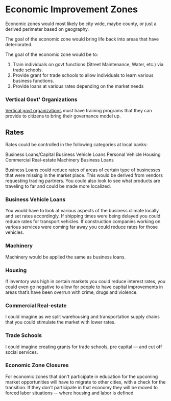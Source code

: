 # Economic Improvement Zones

Economic zones would most likely be city wide, maybe county, or just a derived perimeter based on geography.

The goal of the economic zone would bring life back into areas that have deteriorated.

The goal of the economic zone would be to:

1. Train individuals on govt functions (Street Maintenance, Water, etc.) via trade schools.
2. Provide grant for trade schools to allow individuals to learn various business functions.
3. Provide loans at various rates depending on the market needs

### Vertical Govt' Organizations

[Vertical govt organizations](/vertical-gov/) must have training programs that they can provide to citizens to bring their governance model up.

## Rates

Rates could be controlled in the following categories at local banks:

Business Loans/Capital
Business Vehicle Loans
Personal Vehicle
Housing
Commercial Real-estate
Machinery
Business Loans

Business Loans could reduce rates of areas of certain type of businesses that were missing in the market place. This would be derived from vendors requesting trading partners. You could also look to see what products are traveling to far and could be made more localized.

### Business Vehicle Loans

You would have to look at various aspects of the business climate locally and set rates accordingly. If shipping times were being delayed you could reduce rates for transport vehicles. If construction companies working on various services were coming far away you could reduce rates for those vehicles.

### Machinery

Machinery would be applied the same as business loans.

### Housing

If inventory was high in certain markets you could reduce interest rates, you could even go negative to allow for people to have capital improvements in areas that’s have been overrun with crime, drugs and violence.

### Commercial Real-estate

I could imagine as we split warehousing and transportation supply chains that you could stimulate the market with lower rates.

### Trade Schools

I could imagine creating grants for trade schools, pre capital — and cut off social services.

### Economic Zone Closures

For economic zones that don't participate in education for the upcoming market opportunities will have to migrate to other cities, with a check for the transition. If they don't participate in that economy they will be moved to forced labor situations -- where housing and labor is defined

